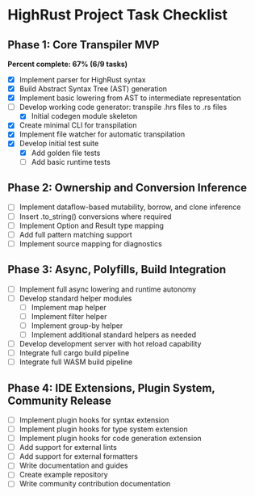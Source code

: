 # HighRust Project Task Checklist

## Phase 1: Core Transpiler MVP

**Percent complete: 67% (6/9 tasks)**

- [x] Implement parser for HighRust syntax
- [x] Build Abstract Syntax Tree (AST) generation
- [x] Implement basic lowering from AST to intermediate representation
- [ ] Develop working code generator: transpile .hrs files to .rs files
  - [x] Initial codegen module skeleton
- [x] Create minimal CLI for transpilation
- [x] Implement file watcher for automatic transpilation
- [x] Develop initial test suite
  - [x] Add golden file tests
  - [ ] Add basic runtime tests

## Phase 2: Ownership and Conversion Inference

- [ ] Implement dataflow-based mutability, borrow, and clone inference
- [ ] Insert .to_string() conversions where required
- [ ] Implement Option and Result type mapping
- [ ] Add full pattern matching support
- [ ] Implement source mapping for diagnostics

## Phase 3: Async, Polyfills, Build Integration

- [ ] Implement full async lowering and runtime autonomy
- [ ] Develop standard helper modules
  - [ ] Implement map helper
  - [ ] Implement filter helper
  - [ ] Implement group-by helper
  - [ ] Implement additional standard helpers as needed
- [ ] Develop development server with hot reload capability
- [ ] Integrate full cargo build pipeline
- [ ] Integrate full WASM build pipeline

## Phase 4: IDE Extensions, Plugin System, Community Release

- [ ] Implement plugin hooks for syntax extension
- [ ] Implement plugin hooks for type system extension
- [ ] Implement plugin hooks for code generation extension
- [ ] Add support for external lints
- [ ] Add support for external formatters
- [ ] Write documentation and guides
- [ ] Create example repository
- [ ] Write community contribution documentation